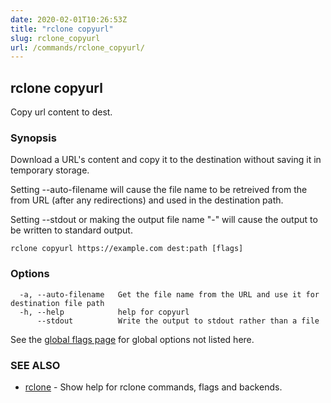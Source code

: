 ```yaml
---
date: 2020-02-01T10:26:53Z
title: "rclone copyurl"
slug: rclone_copyurl
url: /commands/rclone_copyurl/
---
```

## rclone copyurl

Copy url content to dest.

### Synopsis


Download a URL's content and copy it to the destination without saving
it in temporary storage.

Setting --auto-filename will cause the file name to be retreived from
the from URL (after any redirections) and used in the destination
path.

Setting --stdout or making the output file name "-" will cause the
output to be written to standard output.


```
rclone copyurl https://example.com dest:path [flags]
```

### Options

```
  -a, --auto-filename   Get the file name from the URL and use it for destination file path
  -h, --help            help for copyurl
      --stdout          Write the output to stdout rather than a file
```

See the [global flags page](/flags/) for global options not listed here.

### SEE ALSO

* [rclone](/commands/rclone/)	 - Show help for rclone commands, flags and backends.

